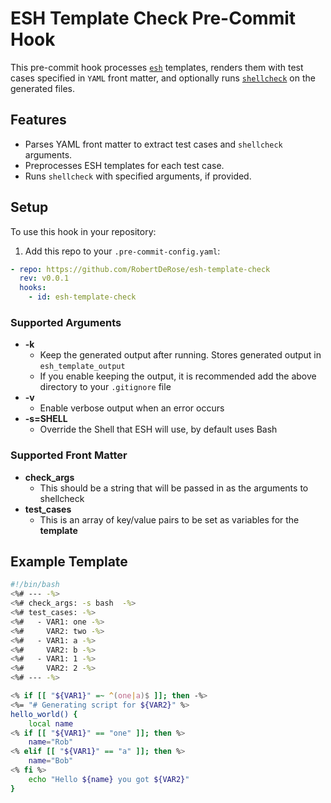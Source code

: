 # ESH Template Check Pre-Commit Hook

This pre-commit hook processes [`esh`](https://github.com/jirutka/esh) templates, renders them with test cases specified
in `YAML` front matter, and optionally runs [`shellcheck`](https://github.com/koalaman/shellcheck) on the generated
files.

## Features

- Parses YAML front matter to extract test cases and `shellcheck` arguments.
- Preprocesses ESH templates for each test case.
- Runs `shellcheck` with specified arguments, if provided.

## Setup

To use this hook in your repository:

1. Add this repo to your `.pre-commit-config.yaml`:

  ```yaml
  - repo: https://github.com/RobertDeRose/esh-template-check
    rev: v0.0.1
    hooks:
      - id: esh-template-check
  ```

### Supported Arguments

- **-k**
  - Keep the generated output after running. Stores generated output in `esh_template_output`
  - If you enable keeping the output, it is recommended add the above directory to your `.gitignore` file
- **-v**
  - Enable verbose output when an error occurs
- **-s=SHELL**
  - Override the Shell that ESH will use, by default uses Bash

### Supported Front Matter

- **check_args**
  - This should be a string that will be passed in as the arguments to shellcheck
- **test_cases**
  - This is an array of key/value pairs to be set as variables for the **template**

## Example Template

```bash
#!/bin/bash
<%# --- -%>
<%# check_args: -s bash  -%>
<%# test_cases: -%>
<%#   - VAR1: one -%>
<%#     VAR2: two -%>
<%#   - VAR1: a -%>
<%#     VAR2: b -%>
<%#   - VAR1: 1 -%>
<%#     VAR2: 2 -%>
<%# --- -%>

<% if [[ "${VAR1}" =~ ^(one|a)$ ]]; then -%>
<%= "# Generating script for ${VAR2}" %>
hello_world() {
    local name
<% if [[ "${VAR1}" == "one" ]]; then %>
    name="Rob"
<% elif [[ "${VAR1}" == "a" ]]; then %>
    name="Bob"
<% fi %>
    echo "Hello ${name} you got ${VAR2}"
}
```
